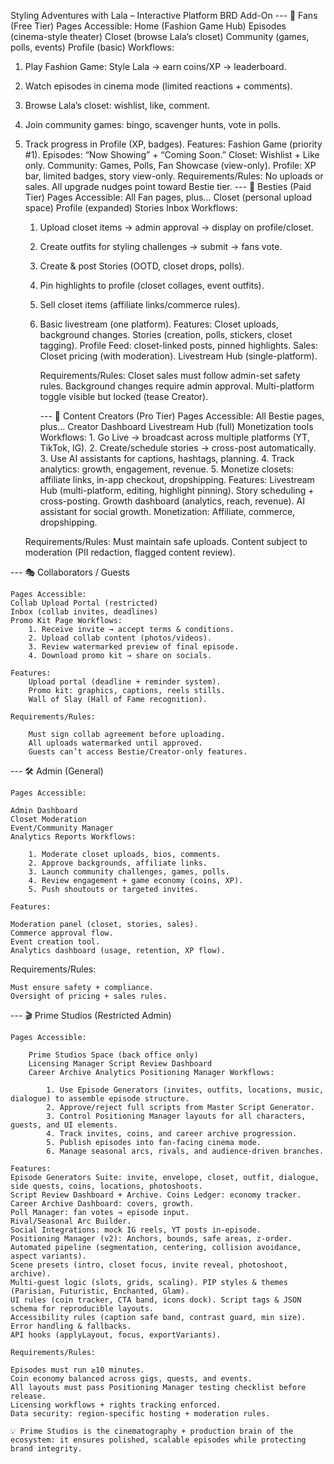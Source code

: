 Styling Adventures with Lala – Interactive Platform BRD Add-On --- 
👗 Fans (Free Tier) Pages Accessible: 
Home (Fashion Game Hub) 
Episodes (cinema-style theater) 
Closet (browse Lala’s closet) 
Community (games, polls, events) 
Profile (basic) Workflows: 
1. Play Fashion Game: Style Lala → earn coins/XP → leaderboard. 
2. Watch episodes in cinema mode (limited reactions + comments). 
3. Browse Lala’s closet: wishlist, like, comment. 
4. Join community games: bingo, scavenger hunts, vote in polls. 
5. Track progress in Profile (XP, badges). Features: 
Fashion Game (priority #1). 
Episodes: “Now Showing” + “Coming Soon.” 
Closet: Wishlist + Like only. 
Community: Games, Polls, Fan Showcase (view-only). 
Profile: XP bar, limited badges, story view-only. 
    Requirements/Rules: No uploads or sales. All upgrade nudges point toward Bestie tier. --- 👜 Besties (Paid Tier) Pages Accessible: All Fan pages, plus… Closet (personal upload space) Profile (expanded) Stories Inbox Workflows: 
    
    1. Upload closet items → admin approval → display on profile/closet. 
    2. Create outfits for styling challenges → submit → fans vote. 
    3. Create & post Stories (OOTD, closet drops, polls). 
    4. Pin highlights to profile (closet collages, event outfits). 
    5. Sell closet items (affiliate links/commerce rules). 
    6. Basic livestream (one platform). Features: 
        Closet uploads, background changes. 
        Stories (creation, polls, stickers, closet tagging). 
        Profile Feed: closet-linked posts, pinned highlights. 
        Sales: Closet pricing (with moderation). 
        Livestream Hub (single-platform). 
        
        Requirements/Rules: 
        Closet sales must follow admin-set safety rules. 
        Background changes require admin approval. 
        Multi-platform toggle visible but locked (tease Creator). 
        
        --- 📸 Content Creators (Pro Tier) 
        Pages Accessible: 
            All Bestie pages, plus… Creator Dashboard Livestream Hub (full) Monetization tools Workflows: 
                1. Go Live → broadcast across multiple platforms (YT, TikTok, IG). 
                2. Create/schedule stories → cross-post automatically. 
                3. Use AI assistants for captions, hashtags, planning. 
                4. Track analytics: growth, engagement, revenue. 
                5. Monetize closets: affiliate links, in-app checkout, dropshipping. 
    Features: 
        Livestream Hub (multi-platform, editing, highlight pinning). 
        Story scheduling + cross-posting. 
        Growth dashboard (analytics, reach, revenue). 
        AI assistant for social growth. 
        Monetization: Affiliate, commerce, dropshipping. 
        
    Requirements/Rules: 
        Must maintain safe uploads. 
        Content subject to moderation (PII redaction, flagged content review). 
        
--- 🎭 Collaborators / Guests 

    Pages Accessible: 
    Collab Upload Portal (restricted) 
    Inbox (collab invites, deadlines) 
    Promo Kit Page Workflows: 
        1. Receive invite → accept terms & conditions. 
        2. Upload collab content (photos/videos). 
        3. Review watermarked preview of final episode. 
        4. Download promo kit → share on socials. 
        
    Features: 
        Upload portal (deadline + reminder system). 
        Promo kit: graphics, captions, reels stills. 
        Wall of Slay (Hall of Fame recognition). 
        
    Requirements/Rules: 
    
        Must sign collab agreement before uploading. 
        All uploads watermarked until approved. 
        Guests can’t access Bestie/Creator-only features. 
        
--- 🛠️ Admin (General) 

    Pages Accessible: 
    
    Admin Dashboard 
    Closet Moderation 
    Event/Community Manager 
    Analytics Reports Workflows: 
    
        1. Moderate closet uploads, bios, comments. 
        2. Approve backgrounds, affiliate links. 
        3. Launch community challenges, games, polls. 
        4. Review engagement + game economy (coins, XP). 
        5. Push shoutouts or targeted invites. 
        
    Features: 
    
    Moderation panel (closet, stories, sales). 
    Commerce approval flow. 
    Event creation tool. 
    Analytics dashboard (usage, retention, XP flow). 
    
Requirements/Rules: 

    Must ensure safety + compliance. 
    Oversight of pricing + sales rules. 
    
--- 🎬 Prime Studios (Restricted Admin) 

    Pages Accessible: 
    
        Prime Studios Space (back office only) 
        Licensing Manager Script Review Dashboard 
        Career Archive Analytics Positioning Manager Workflows: 
        
            1. Use Episode Generators (invites, outfits, locations, music, dialogue) to assemble episode structure. 
            2. Approve/reject full scripts from Master Script Generator. 
            3. Control Positioning Manager layouts for all characters, guests, and UI elements. 
            4. Track invites, coins, and career archive progression. 
            5. Publish episodes into fan-facing cinema mode. 
            6. Manage seasonal arcs, rivals, and audience-driven branches. 
            
    Features: 
    Episode Generators Suite: invite, envelope, closet, outfit, dialogue, side quests, coins, locations, photoshoots. 
    Script Review Dashboard + Archive. Coins Ledger: economy tracker. Career Archive Dashboard: covers, growth. 
    Poll Manager: fan votes → episode input. 
    Rival/Seasonal Arc Builder. 
    Social Integrations: mock IG reels, YT posts in-episode. 
    Positioning Manager (v2): Anchors, bounds, safe areas, z-order. 
    Automated pipeline (segmentation, centering, collision avoidance, aspect variants). 
    Scene presets (intro, closet focus, invite reveal, photoshoot, archive). 
    Multi-guest logic (slots, grids, scaling). PIP styles & themes (Parisian, Futuristic, Enchanted, Glam). 
    UI rules (coin tracker, CTA band, icons dock). Script tags & JSON schema for reproducible layouts. 
    Accessibility rules (caption safe band, contrast guard, min size). Error handling & fallbacks. 
    API hooks (applyLayout, focus, exportVariants). 
    
    Requirements/Rules: 
    
    Episodes must run ≥10 minutes. 
    Coin economy balanced across gigs, quests, and events. 
    All layouts must pass Positioning Manager testing checklist before release. 
    Licensing workflows + rights tracking enforced. 
    Data security: region-specific hosting + moderation rules. 
    
    💡 Prime Studios is the cinematography + production brain of the ecosystem: it ensures polished, scalable episodes while protecting brand integrity.